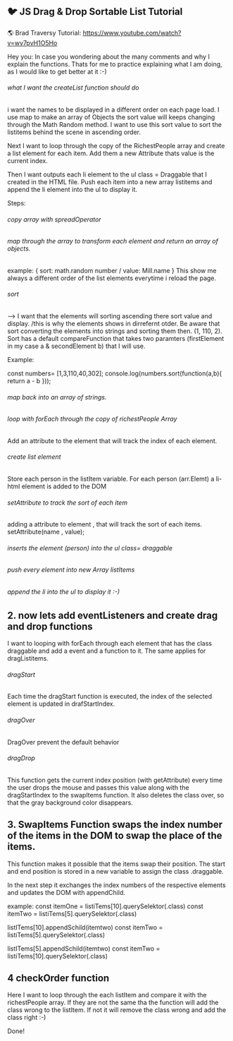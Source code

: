 ## :bird: JS Drag & Drop Sortable List Tutorial 

🌎  Brad Traversy Tutorial:  https://www.youtube.com/watch?v=wv7pvH1O5Ho


Hey you: In case you wondering about the many comments and why I explain the functions. Thats for me to practice explaining what I am doing, as I would like to get better at it :-)


###### what I want the createList function should do

 i want the names to be displayed in a different order on each page load. I use map to make an array of Objects the sort value will keeps changing through the Math Random method. I want to use this sort value to sort the listitems behind the scene in ascending order.

Next I want to loop through the copy of the RichestPeople array and create a list element for each item. Add them a new Attribute thats value is the current index.

Then I want outputs each li element to the ul class = Draggable that I created in the HTML file. Push each item into a new array listitems and append the li element into the ul to display it.


Steps:

###### copy array with spreadOperator
###### map through the array to transform each element and return an array of objects.
example: { sort: math.random number / value: Mill.name }
This show me always a different order of the list elements everytime i reload the page.
###### sort
--> I want that the elements will sorting ascending there sort value and display. /this is why the elements shows in dirrefernt otder.  Be aware that sort converting the elements into strings and sorting them then. (1, 110, 2). Sort has a default compareFunction that takes two paramters (firstElement in my case a & secondElement b) that I will use.

Example:

const numbers= [1,3,110,40,302];
console.log(numbers.sort(function(a,b){
  return a - b
}));

###### map back into an array of strings.

###### loop with forEach through the copy of richestPeople Array
Add an attribute to the element that will track the index of each element.


###### create list element
Store each person in the listItem variable. For each person (arr.Elemt) a li- html element is added to the DOM

###### setAttribute to track the sort of each item
adding a attribute to element , that will track the sort of each items.
setAttribute(name , value);

###### inserts the element (person) into the ul class= draggable

###### push every element into new Array listItems

###### append the li into the ul to display it :-)



## 2. now lets add eventListeners and create drag and drop functions

I want to looping with forEach through each element that has the class draggable and add a event and a function to it.
The same applies for dragListitems.

###### dragStart
Each time the dragStart function is executed, the index of the selected element is updated in drafStartIndex. 

###### dragOver
DragOver prevent the default behavior 

###### dragDrop
This function gets the current index position (with getAttribute) every time the user drops the mouse and passes this value along with the dragStartIndex to the swapItems function. 
It also deletes the class over, so that the gray background color 
disappears. 


## 3. SwapItems Function swaps the index number of the items in the DOM to swap the place of the items.  

This function makes it possible that the items swap their position.  The start and end position is stored in a new variable to assign the class .draggable.

In the next step it exchanges the index numbers of the respective elements and updates the DOM with appendChild. 


example: 
const itemOne = listiTems[10].querySelektor(.class)
const itemTwo = listiTems[5].querySelektor(.class)

listITems[10].appendSchild(itemtwo)
const itemTwo = listiTems[5].querySelektor(.class)

listITems[5].appendSchild(itemtwo)
const itemTwo = listiTems[10].querySelektor(.class)


## 4 checkOrder function

Here I want to loop through the each listItem  and compare it with the richestPeople array. If they are not the same tha the function will add the class wrong to the listItem. If not it will remove the class wrong and add the class right :-) 


Done! 
